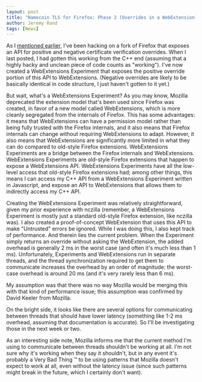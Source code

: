 ```yaml
---
layout: post
title: "Namecoin TLS for Firefox: Phase 2 (Overrides in a WebExtension)"
author: Jeremy Rand
tags: [News]
---
```


As I [mentioned earlier]({{site.baseurl}}2017/09/21/firefox-tls-cpp.html), I've been hacking on a fork of Firefox that exposes an API for positive and negative certificate verification overrides.  When I last posted, I had gotten this working from the C++ end (assuming that a highly hacky and unclean piece of code counts as "working").  I've now created a WebExtensions Experiment that exposes the positive override portion of this API to WebExtensions.  (Negative overrides are likely to be basically identical in code structure, I just haven't gotten to it yet.)

But wait, what's a WebExtensions Experiment?  As you may know, Mozilla deprecated the extension model that's been used since Firefox was created, in favor of a new model called WebExtensions, which is more cleanly segregated from the internals of Firefox.  This has some advantages: it means that WebExtensions can have a permission model rather than being fully trusted with the Firefox internals, and it also means that Firefox internals can change without requiring WebExtensions to adapt.  However, it also means that WebExtensions are significantly more limited in what they can do compared to old-style Firefox extensions.  WebExtensions Experiments are a bridge between the Firefox internals and WebExtensions.  WebExtensions Experiments are old-style Firefox extensions that happen to expose a WebExtensions API.  WebExtensions Experiments have all the low-level access that old-style Firefox extensions had; among other things, this means I can access my C++ API from a WebExtensions Experiment written in Javascript, and expose an API to WebExtensions that allows them to indirectly access my C++ API.

Creating the WebExtensions Experiment was relatively straightforward, given my prior experience with nczilla (remember, a WebExtensions Experiment is mostly just a standard old-style Firefox extension, like nczilla was).  I also created a proof-of-concept WebExtension that uses this API to make "Untrusted" errors be ignored.  While I was doing this, I also kept track of performance.  And therein lies the current problem.  When the Experiment simply returns an override without asking the WebExtension, the added overhead is generally 2 ms in the worst case (and often it's much less than 1 ms).  Unfortunately, Experiments and WebExtensions run in separate threads, and the thread synchronization required to get them to communicate increases the overhead by an order of magnitude: the worst-case overhead is around 20 ms (and it's very rarely less than 6 ms).

My assumption was that there was no way Mozilla would be merging this with that kind of performance issue; this assumption was confirmed by David Keeler from Mozilla.

On the bright side, it looks like there are several options for communicating between threads that should have lower latency (something like 1-2 ms overhead, assuming that documentation is accurate).  So I'll be investigating those in the next week or two.

As an interesting side note, Mozilla informs me that the current method I'm using to communicate between threads shouldn't be working at all.  I'm not sure why it's working when they say it shouldn't, but in any event it's probably a Very Bad Thing ™ to be using patterns that Mozilla doesn't expect to work at all, even without the latency issue (since such patterns might break in the future, which I certainly don't want).

